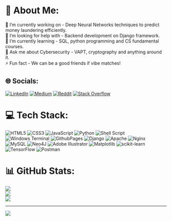 # 💫 About Me:
🔭 I’m currently working on - Deep Neural Networks techniques to predict money laundering efficiently.<br>🤝 I’m looking for help with - Backend development on Django framework.<br>🌱 I’m currently learning - SQL, python programming and CS fundamental courses.<br>💬 Ask me about Cybersecurity - VAPT, cryptography and anything around it.<br>⚡ Fun fact - We can be a good friends if vibe matches!


## 🌐 Socials:
[![LinkedIn](https://img.shields.io/badge/LinkedIn-%230077B5.svg?logo=linkedin&logoColor=white)](https://linkedin.com/in/https://www.linkedin.com/in/bhushanj21/) [![Medium](https://img.shields.io/badge/Medium-12100E?logo=medium&logoColor=white)](https://medium.com/@https://medium.com/@bhushanj) [![Reddit](https://img.shields.io/badge/Reddit-%23FF4500.svg?logo=Reddit&logoColor=white)](https://reddit.com/user/mintmotte) [![Stack Overflow](https://img.shields.io/badge/-Stackoverflow-FE7A16?logo=stack-overflow&logoColor=white)](https://stackoverflow.com/users/21541199) 

# 💻 Tech Stack:
![HTML5](https://img.shields.io/badge/html5-%23E34F26.svg?style=for-the-badge&logo=html5&logoColor=white) ![CSS3](https://img.shields.io/badge/css3-%231572B6.svg?style=for-the-badge&logo=css3&logoColor=white) ![JavaScript](https://img.shields.io/badge/javascript-%23323330.svg?style=for-the-badge&logo=javascript&logoColor=%23F7DF1E) ![Python](https://img.shields.io/badge/python-3670A0?style=for-the-badge&logo=python&logoColor=ffdd54) ![Shell Script](https://img.shields.io/badge/shell_script-%23121011.svg?style=for-the-badge&logo=gnu-bash&logoColor=white) ![Windows Terminal](https://img.shields.io/badge/Windows%20Terminal-%234D4D4D.svg?style=for-the-badge&logo=windows-terminal&logoColor=white) ![GithubPages](https://img.shields.io/badge/github%20pages-121013?style=for-the-badge&logo=github&logoColor=white) ![Django](https://img.shields.io/badge/django-%23092E20.svg?style=for-the-badge&logo=django&logoColor=white) ![Apache](https://img.shields.io/badge/apache-%23D42029.svg?style=for-the-badge&logo=apache&logoColor=white) ![Nginx](https://img.shields.io/badge/nginx-%23009639.svg?style=for-the-badge&logo=nginx&logoColor=white) ![MySQL](https://img.shields.io/badge/mysql-%2300000f.svg?style=for-the-badge&logo=mysql&logoColor=white) ![Neo4J](https://img.shields.io/badge/Neo4j-008CC1?style=for-the-badge&logo=neo4j&logoColor=white) ![Adobe Illustrator](https://img.shields.io/badge/adobe%20illustrator-%23FF9A00.svg?style=for-the-badge&logo=adobe%20illustrator&logoColor=white) ![Matplotlib](https://img.shields.io/badge/Matplotlib-%23ffffff.svg?style=for-the-badge&logo=Matplotlib&logoColor=black) ![scikit-learn](https://img.shields.io/badge/scikit--learn-%23F7931E.svg?style=for-the-badge&logo=scikit-learn&logoColor=white) ![TensorFlow](https://img.shields.io/badge/TensorFlow-%23FF6F00.svg?style=for-the-badge&logo=TensorFlow&logoColor=white) ![Postman](https://img.shields.io/badge/Postman-FF6C37?style=for-the-badge&logo=postman&logoColor=white)
# 📊 GitHub Stats:
![](https://github-readme-stats.vercel.app/api?username=cyberpilot25&theme=dark&hide_border=true&include_all_commits=false&count_private=false)<br/>
![](https://github-readme-streak-stats.herokuapp.com/?user=cyberpilot25&theme=dark&hide_border=true)<br/>
![](https://github-readme-stats.vercel.app/api/top-langs/?username=cyberpilot25&theme=dark&hide_border=true&include_all_commits=false&count_private=false&layout=compact)

---
[![](https://visitcount.itsvg.in/api?id=cyberpilot25&icon=2&color=12)](https://visitcount.itsvg.in)

<!-- Proudly created with GPRM ( https://gprm.itsvg.in ) -->

